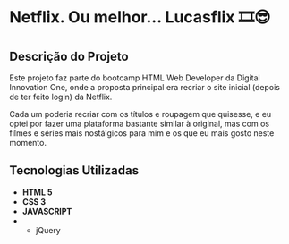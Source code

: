 # Netflix. Ou melhor... Lucasflix 🎞😎

## Descrição do Projeto

Este projeto faz parte do bootcamp HTML Web Developer da Digital Innovation One, onde a proposta principal era recriar o site inicial (depois de ter feito login) da Netflix.

Cada um poderia recriar com os títulos e roupagem  que quisesse, e eu optei por fazer uma plataforma bastante similar à original, mas com os filmes e séries  mais nostálgicos para mim e os que eu mais gosto neste momento.

## Tecnologias Utilizadas

- **HTML 5**
- **CSS 3**
- **JAVASCRIPT**
- - jQuery
